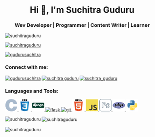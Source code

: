 <h1 align="center">Hi 👋, I'm Suchitra Guduru</h1>
<h3 align="center">Wev Developer | Programmer | Content Writer | Learner</h3>

<p align="left"> <img src="https://komarev.com/ghpvc/?username=suchitraguduru&label=Profile%20views&color=0e75b6&style=flat" alt="suchitraguduru" /> </p>

<p align="left"> <a href="https://github.com/ryo-ma/github-profile-trophy"><img src="https://github-profile-trophy.vercel.app/?username=suchitraguduru" alt="suchitraguduru" /></a> </p>

<p align="left"> <a href="https://twitter.com/gudurusuchitra" target="blank"><img src="https://img.shields.io/twitter/follow/gudurusuchitra?logo=twitter&style=for-the-badge" alt="gudurusuchitra" /></a> </p>

<h3 align="left">Connect with me:</h3>
<p align="left">
<a href="https://twitter.com/gudurusuchitra" target="blank"><img align="center" src="https://cdn.jsdelivr.net/npm/simple-icons@3.0.1/icons/twitter.svg" alt="gudurusuchitra" height="30" width="40" /></a>
<a href="https://linkedin.com/in/suchitra-guduru" target="blank"><img align="center" src="https://cdn.jsdelivr.net/npm/simple-icons@3.0.1/icons/linkedin.svg" alt="suchitra guduru" height="30" width="40" /></a>
<a href="https://instagram.com/suchitra_guduru" target="blank"><img align="center" src="https://cdn.jsdelivr.net/npm/simple-icons@3.0.1/icons/instagram.svg" alt="suchitra_guduru" height="30" width="40" /></a>
</p>

<h3 align="left">Languages and Tools:</h3>
<p align="left"> <a href="https://www.cprogramming.com/" target="_blank"> <img src="https://raw.githubusercontent.com/devicons/devicon/master/icons/c/c-original.svg" alt="c" width="40" height="40"/> </a> <a href="https://www.w3schools.com/css/" target="_blank"> <img src="https://raw.githubusercontent.com/devicons/devicon/master/icons/css3/css3-original-wordmark.svg" alt="css3" width="40" height="40"/> </a> <a href="https://www.djangoproject.com/" target="_blank"> <img src="https://raw.githubusercontent.com/devicons/devicon/master/icons/django/django-original.svg" alt="django" width="40" height="40"/> </a> <a href="https://flask.palletsprojects.com/" target="_blank"> <img src="https://www.vectorlogo.zone/logos/pocoo_flask/pocoo_flask-icon.svg" alt="flask" width="40" height="40"/> </a> <a href="https://git-scm.com/" target="_blank"> <img src="https://www.vectorlogo.zone/logos/git-scm/git-scm-icon.svg" alt="git" width="40" height="40"/> </a> <a href="https://www.w3.org/html/" target="_blank"> <img src="https://raw.githubusercontent.com/devicons/devicon/master/icons/html5/html5-original-wordmark.svg" alt="html5" width="40" height="40"/> </a> <a href="https://developer.mozilla.org/en-US/docs/Web/JavaScript" target="_blank"> <img src="https://raw.githubusercontent.com/devicons/devicon/master/icons/javascript/javascript-original.svg" alt="javascript" width="40" height="40"/> </a> <a href="https://www.photoshop.com/en" target="_blank"> <img src="https://raw.githubusercontent.com/devicons/devicon/master/icons/photoshop/photoshop-line.svg" alt="photoshop" width="40" height="40"/> </a> <a href="https://www.php.net" target="_blank"> <img src="https://raw.githubusercontent.com/devicons/devicon/master/icons/php/php-original.svg" alt="php" width="40" height="40"/> </a> <a href="https://www.python.org" target="_blank"> <img src="https://raw.githubusercontent.com/devicons/devicon/master/icons/python/python-original.svg" alt="python" width="40" height="40"/> </a> </p>

<p><img align="left" src="https://github-readme-stats.vercel.app/api/top-langs?username=suchitraguduru&show_icons=true&locale=en&layout=compact" alt="suchitraguduru" /></p>

<p>&nbsp;<img align="center" src="https://github-readme-stats.vercel.app/api?username=suchitraguduru&show_icons=true&locale=en" alt="suchitraguduru" /></p>

<p><img align="center" src="https://github-readme-streak-stats.herokuapp.com/?user=suchitraguduru&" alt="suchitraguduru" /></p>


